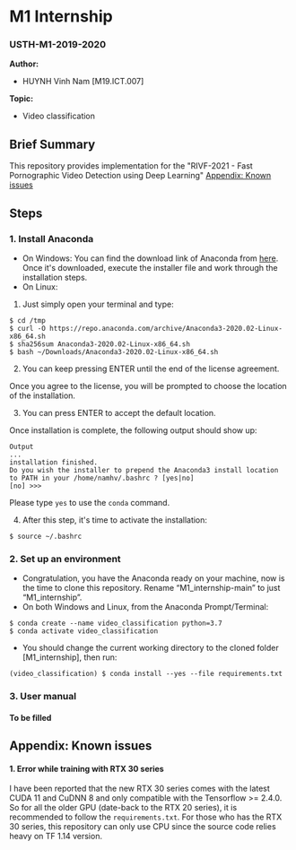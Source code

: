# M1 Internship
### USTH-M1-2019-2020


**Author:** 
* HUYNH Vinh Nam [M19.ICT.007]

**Topic:**
* Video classification

## Brief Summary
This repository provides implementation for the "RIVF-2021 - Fast Pornographic Video Detection using Deep Learning"
[Appendix: Known issues](https://github.com/Protossnam/M1_internship#appendix-known-issues)

## Steps
### 1. Install Anaconda
* On Windows: You can find the download link of Anaconda from [here](https://www.anaconda.com/products/individual). Once it's downloaded, execute the installer file and work through the installation steps.
* On Linux:
1. Just simply open your terminal and type:
```
$ cd /tmp
$ curl -O https://repo.anaconda.com/archive/Anaconda3-2020.02-Linux-x86_64.sh
$ sha256sum Anaconda3-2020.02-Linux-x86_64.sh
$ bash ~/Downloads/Anaconda3-2020.02-Linux-x86_64.sh
```
2. You can keep pressing ENTER until the end of the license agreement. 

Once you agree to the license, you will be prompted to choose the location of the installation. 

3. You can press ENTER to accept the default location. 

Once installation is complete, the following output should show up:

```
Output
...
installation finished.
Do you wish the installer to prepend the Anaconda3 install location
to PATH in your /home/namhv/.bashrc ? [yes|no]
[no] >>> 
```
Please type ```yes``` to use the ```conda``` command.  

4. After this step, it's time to activate the installation:
```
$ source ~/.bashrc
```

### 2. Set up an environment
* Congratulation, you have the Anaconda ready on your machine, now is the time to clone this repository.
Rename “M1_internship-main” to just “M1_internship”.
* On both Windows and Linux, from the Anaconda Prompt/Terminal:
```
$ conda create --name video_classification python=3.7
$ conda activate video_classification
```

* You should change the current working directory to the cloned folder [M1_internship], then run:
```
(video_classification) $ conda install --yes --file requirements.txt
```

### 3. User manual

#### To be filled

## Appendix: Known issues

#### 1. Error while training with RTX 30 series
I have been reported that the new RTX 30 series comes with the latest CUDA 11 and CuDNN 8 and only compatible with the Tensorflow >= 2.4.0. So for all the older GPU (date-back to the RTX 20 series), it is recommended to follow the ```requirements.txt```. For those who has the RTX 30 series, this repository can only use CPU since the source code relies heavy on TF 1.14 version.